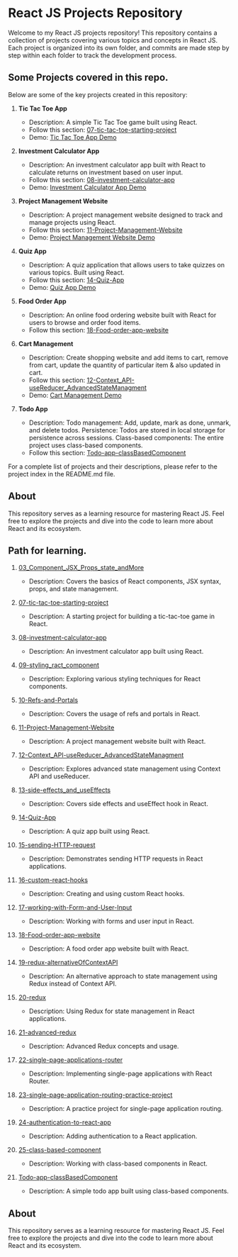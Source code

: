 # React JS Projects Repository

Welcome to my React JS projects repository! This repository contains a collection of projects covering various topics and concepts in React JS. Each project is organized into its own folder, and commits are made step by step within each folder to track the development process.

## Some Projects covered in this repo.
Below are some of the key projects created in this repository:

1. **Tic Tac Toe App**
   - Description: A simple Tic Tac Toe game built using React.
   - Follow this section: [07-tic-tac-toe-starting-project](07-tic-tac-toe-starting-project)
   - Demo: [Tic Tac Toe App Demo](https://tic-tac-toe-react-website.vercel.app/)

2. **Investment Calculator App**
   - Description: An investment calculator app built with React to calculate returns on investment based on user input.
   - Follow this section: [08-investment-calculator-app](08-investment-calculator-app)
   - Demo: [Investment Calculator App Demo](https://investment-calculator-react-website.vercel.app/)

3. **Project Management Website**
   - Description: A project management website designed to track and manage projects using React.
   - Follow this section: [11-Project-Management-Website](11-Project-Management-Website)
   - Demo: [Project Management Website Demo](https://project-management-app-rose.vercel.app/)

4. **Quiz App**
   - Description: A quiz application that allows users to take quizzes on various topics. Built using React.
   - Follow this section: [14-Quiz-App](14-Quiz-App)
   - Demo: [Quiz App Demo](https://quiz-app-project-lac.vercel.app/)

5. **Food Order App**
   - Description: An online food ordering website built with React for users to browse and order food items.
   - Follow this section: [18-Food-order-app-website](18-Food-order-app-website)

6. **Cart Management**
   - Description: Create shopping website and add items to cart, remove from cart, update the quantity of particular item & also updated in cart.
   - Follow this section: [12-Context_API-useReducer_AdvancedStateManagment](12-Context_API-useReducer_AdvancedStateManagment)
   - Demo: [Cart Management Demo](https://context-api-usereducer-shopping-cart.vercel.app/)

7. **Todo App**
   - Description:
    Todo management: Add, update, mark as done, unmark, and delete todos.
    Persistence: Todos are stored in local storage for persistence across sessions.
    Class-based components: The entire project uses class-based components.
   - Follow this section: [Todo-app-classBasedComponent](Todo-app-classBasedComponent)


For a complete list of projects and their descriptions, please refer to the project index in the README.md file.

## About

This repository serves as a learning resource for mastering React JS. Feel free to explore the projects and dive into the code to learn more about React and its ecosystem.



## Path for learning.

1. [03_Component_JSX_Props_state_andMore](03_Component_JSX_Props_state_andMore)
   - Description: Covers the basics of React components, JSX syntax, props, and state management.

2. [07-tic-tac-toe-starting-project](07-tic-tac-toe-starting-project)
   - Description: A starting project for building a tic-tac-toe game in React.

3. [08-investment-calculator-app](08-investment-calculator-app)
   - Description: An investment calculator app built using React.

4. [09-styling_ract_component](09-styling_ract_component)
   - Description: Exploring various styling techniques for React components.

5. [10-Refs-and-Portals](10-Refs-and-Portals)
   - Description: Covers the usage of refs and portals in React.

6. [11-Project-Management-Website](11-Project-Management-Website)
   - Description: A project management website built with React.

7. [12-Context_API-useReducer_AdvancedStateManagment](12-Context_API-useReducer_AdvancedStateManagment)
   - Description: Explores advanced state management using Context API and useReducer.

8. [13-side-effects_and_useEffects](13-side-effects_and_useEffects)
   - Description: Covers side effects and useEffect hook in React.

9. [14-Quiz-App](14-Quiz-App)
   - Description: A quiz app built using React.

10. [15-sending-HTTP-request](15-sending-HTTP-request)
    - Description: Demonstrates sending HTTP requests in React applications.

11. [16-custom-react-hooks](16-custom-react-hooks)
    - Description: Creating and using custom React hooks.

12. [17-working-with-Form-and-User-Input](17-working-with-Form-and-User-Input)
    - Description: Working with forms and user input in React.

13. [18-Food-order-app-website](18-Food-order-app-website)
    - Description: A food order app website built with React.

14. [19-redux-alternativeOfContextAPI](19-redux-alternativeOfContextAPI)
    - Description: An alternative approach to state management using Redux instead of Context API.

15. [20-redux](20-redux)
    - Description: Using Redux for state management in React applications.

16. [21-advanced-redux](21-advanced-redux)
    - Description: Advanced Redux concepts and usage.

17. [22-single-page-applications-router](22-single-page-applications-router)
    - Description: Implementing single-page applications with React Router.

18. [23-single-page-application-routing-practice-project](23-single-page-application-routing-practice-project)
    - Description: A practice project for single-page application routing.

19. [24-authentication-to-react-app](24-authentication-to-react-app)
    - Description: Adding authentication to a React application.

20. [25-class-based-component](25-class-based-component)
    - Description: Working with class-based components in React.

21. [Todo-app-classBasedComponent](Todo-app-classBasedComponent)
    - Description: A simple todo app built using class-based components.

## About

This repository serves as a learning resource for mastering React JS. Feel free to explore the projects and dive into the code to learn more about React and its ecosystem.

